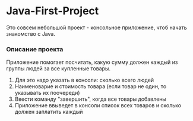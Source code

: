 # Java-First-Project

Это совсем небольшой проект - консольное приложение, чтоб начать знакомство с Java.

### Описание проекта
Приложение помогает посчитать, какую сумму должен каждый из группы людей за все купленные товары.
1. Для это надо указать в консоли: сколько всего людей
2. Наименоварие и стоимость товара (если товар не один, то указывать их поочереди)
3. Ввести команду "завершить", когда все товары добавлены
4. Приложение ввыведет в консоли список всех товаров и сколько должен заплатить каждый
